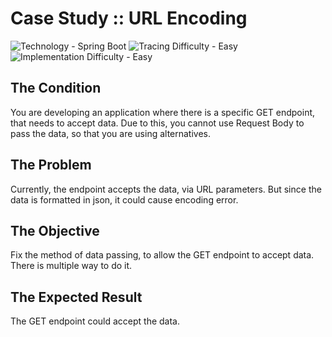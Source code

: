 # Case Study :: URL Encoding

![Technology - Spring Boot](https://img.shields.io/badge/Technology-Spring_Boot-blue)
![Tracing Difficulty - Easy](https://img.shields.io/badge/Tracing_Difficulty-Easy-green)
![Implementation Difficulty - Easy](https://img.shields.io/badge/Implementation_Difficulty-Easy-green)

## The Condition

You are developing an application where there is a specific GET endpoint, that needs to accept data. Due to this, you cannot use Request Body to pass the data, so that you are using alternatives.

## The Problem

Currently, the endpoint accepts the data, via URL parameters. But since the data is formatted in json, it could cause encoding error.

## The Objective

Fix the method of data passing, to allow the GET endpoint to accept data. There is multiple way to do it.

## The Expected Result

The GET endpoint could accept the data.
